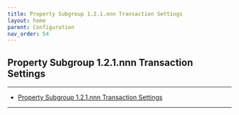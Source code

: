 ```yaml
---
title: Property Subgroup 1.2.1.nnn Transaction Settings
layout: home
parent: Configuration
nav_order: 54
---
```


## Property Subgroup 1.2.1.nnn Transaction Settings

---

- [Property Subgroup 1.2.1.nnn Transaction Settings](#property-subgroup-121nnn-transaction-settings)

---


##